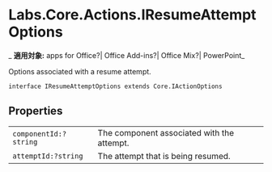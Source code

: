 
# Labs.Core.Actions.IResumeAttemptOptions

 _ **適用対象:** apps for Office?| Office Add-ins?| Office Mix?| PowerPoint_

Options associated with a resume attempt.

```
interface IResumeAttemptOptions extends Core.IActionOptions
```


## Properties


|||
|:-----|:-----|
| `componentId:?string`|The component associated with the attempt.|
| `attemptId:?string`|The attempt that is being resumed.|
